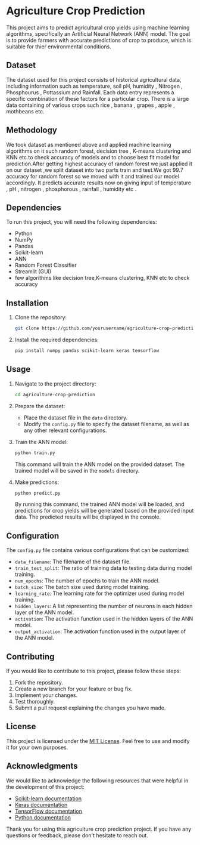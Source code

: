 # Agriculture Crop Prediction

This project aims to predict agricultural crop yields using machine learning algorithms,
specifically an Artificial Neural Network (ANN) model. The goal is to provide farmers with accurate predictions of crop to produce,
which is suitable for thier environmental conditions.

## Dataset

The dataset used for this project consists of historical agricultural data,
including information such as temperature, soil pH, humidity , Nitrogen , Phosphourus , Pottassium  and Rainfall. Each data entry represents a specific combination of these factors for a particular crop. There is a large data containing of various crops such rice , banana , grapes , apple , mothbeans etc.

## Methodology
We took dataset as mentioned above and applied machine learning algorithms on it such random forest, decision tree , K-means clustering and KNN etc.to check accuracy of models and to choose best fit model for prediction.After getting highest accuracy of random forest we just applied it on our dataset ,we split dataset into two parts train and test.We got 99.7 accuracy for random forest so we moved with it and trained our model accordingly. It predicts accurate results now on giving input of temperature , pH , nitrogen , phosphorous , rainfall , humidity etc .


## Dependencies

To run this project, you will need the following dependencies:

- Python
- NumPy
- Pandas
- Scikit-learn
- ANN 
- Random Forest Classifier
- Streamlit (GUI)
- few algorithms like decision tree,K-means clustering, KNN etc to check accuracy 

## Installation

1. Clone the repository:

   ```bash
   git clone https://github.com/yourusername/agriculture-crop-prediction.git
   ```

2. Install the required dependencies:

   ```bash
   pip install numpy pandas scikit-learn keras tensorflow
   ```

## Usage

1. Navigate to the project directory:

   ```bash
   cd agriculture-crop-prediction
   ```

2. Prepare the dataset:

   - Place the dataset file in the `data` directory.
   - Modify the `config.py` file to specify the dataset filename, as well as any other relevant configurations.

3. Train the ANN model:

   ```bash
   python train.py
   ```

   This command will train the ANN model on the provided dataset. The trained model will be saved in the `models` directory.

4. Make predictions:

   ```bash
   python predict.py
   ```

   By running this command, the trained ANN model will be loaded, and predictions for crop yields will be generated based on the provided input data. The predicted results will be displayed in the console.

## Configuration

The `config.py` file contains various configurations that can be customized:

- `data_filename`: The filename of the dataset file.
- `train_test_split`: The ratio of training data to testing data during model training.
- `num_epochs`: The number of epochs to train the ANN model.
- `batch_size`: The batch size used during model training.
- `learning_rate`: The learning rate for the optimizer used during model training.
- `hidden_layers`: A list representing the number of neurons in each hidden layer of the ANN model.
- `activation`: The activation function used in the hidden layers of the ANN model.
- `output_activation`: The activation function used in the output layer of the ANN model.



## Contributing

If you would like to contribute to this project, please follow these steps:

1. Fork the repository.
2. Create a new branch for your feature or bug fix.
3. Implement your changes.
4. Test thoroughly.
5. Submit a pull request explaining the changes you have made.

## License

This project is licensed under the [MIT License](LICENSE). Feel free to use and modify it for your own purposes.

## Acknowledgments

We would like to acknowledge the following resources that were helpful in the development of this project:

- [Scikit-learn documentation](https://scikit-learn.org/stable/documentation.html)
- [Keras documentation](https://keras.io/)
- [TensorFlow documentation](https://www.tensorflow.org/api_docs)
- [Python documentation](https://docs.python.org/3/)

Thank you for using this agriculture crop prediction project. If you have any questions or feedback, please don't hesitate to reach out.
